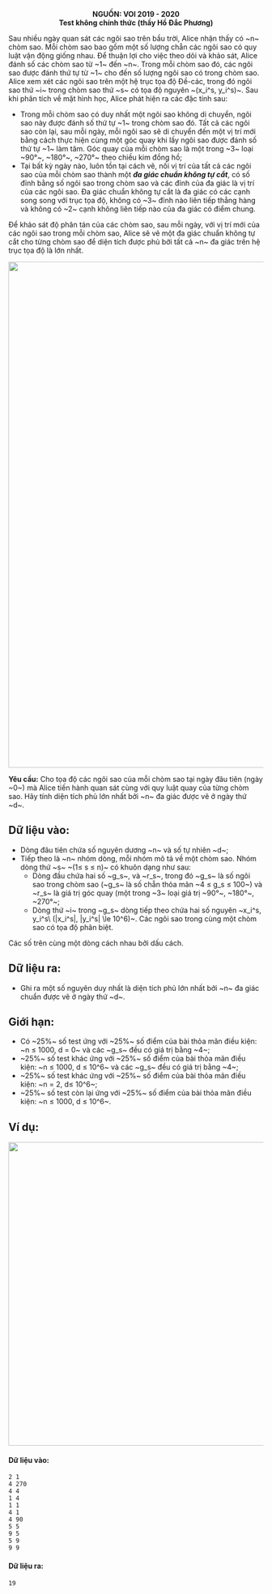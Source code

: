 **<center>NGUỒN: VOI 2019 - 2020</center>**
**<center>Test không chính thức (thầy Hồ Đắc Phương)</center>**

Sau nhiều ngày quan sát các ngôi sao trên bầu trời, Alice nhận thấy có ~n~ chòm sao. Mỗi chòm sao bao gồm một số lượng chẵn các ngôi sao có quy luật vận động giống nhau. Để thuận lợi cho việc theo dõi và khảo sát, Alice đánh số các chòm sao từ ~1~ đến ~n~. Trong mỗi chòm sao đó, các ngôi sao được đánh thứ tự từ ~1~ cho đến số lượng ngôi sao có trong chòm sao. Alice xem xét các ngôi sao trên một hệ trục tọa độ Đề-các, trong đó ngôi sao thứ ~i~ trong chòm sao thứ ~s~ có tọa độ nguyên ~(x_i^s, y_i^s)~. Sau khi phân tích về mặt hình học, Alice phát hiện ra các đặc tính sau:
- Trong mỗi chòm sao có duy nhất một ngôi sao không di chuyển, ngôi sao này được đánh số thứ tự ~1~ trong chòm sao đó. Tất cả các ngôi sao còn lại, sau mỗi ngày, mỗi ngôi sao sẽ di chuyển đến một vị trí mới bằng cách thực hiện cùng một góc quay khi lấy ngôi sao được đánh số thứ tự ~1~ làm tâm. Góc quay của mỗi chòm sao là một trong ~3~ loại ~90°~, ~180°~, ~270°~ theo chiều kim đồng hồ;
- Tại bất kỳ ngày nào, luôn tồn tại cách vẽ, nối vị trí của tất cả các ngôi sao của mỗi chòm sao thành một ***đa giác chuẩn không tự cắt***, có số đỉnh bằng số ngôi sao trong chòm sao và các đỉnh của đa giác là vị trí của các ngôi sao. Đa giác chuẩn không tự cắt là đa giác có các cạnh song song với trục tọa độ, không có ~3~ đỉnh nào liên tiếp thẳng hàng và không có ~2~ cạnh không liên tiếp nào của đa giác có điểm chung.

Để khảo sát độ phân tán của các chòm sao, sau mỗi ngày, với vị trí mới của các ngôi sao trong mỗi chòm sao, Alice sẽ vẽ một đa giác chuẩn không tự cắt cho từng chòm sao để diện tích được phủ bởi tất cả ~n~ đa giác trên hệ trục tọa độ là lớn nhất.
<center><img src="/images/problems/1520/stars1.png" width=1000px></center>

**Yêu cầu:** Cho tọa độ các ngôi sao của mỗi chòm sao tại ngày đâu tiên (ngày ~0~) mà Alice tiến hành quan sát cùng với quy luật quay của từng chòm sao. Hãy tính diện tích phủ lớn nhất bởi ~n~ đa giác được vẽ ở ngày thứ ~d~.

## Dữ liệu vào:
- Dòng đâu tiên chứa số nguyên dương ~n~ và số tự nhiên ~d~;
- Tiếp theo là ~n~ nhóm dòng, mỗi nhóm mô tả về một chòm sao. Nhóm dòng thứ ~s~ ~(1≤ s ≤ n)~ có khuôn dạng như sau:
    - Dòng đầu chứa hai số ~g_s~, và ~r_s~, trong đó ~g_s~ là số ngôi sao trong chòm sao (~g_s~ là số chẵn thỏa mãn ~4 ≤ g_s ≤ 100~) và ~r_s~ là giá trị góc quay (một trong ~3~ loại giá trị ~90°~, ~180°~, ~270°~;
    - Dòng thứ ~i~ trong ~g_s~ dòng tiếp theo chứa hai số nguyên ~x_i^s, y_i^s\ (|x_i^s|, |y_i^s| \le 10^6)~. Các ngôi sao trong cùng một chòm sao có tọa độ phân biệt.

Các số trên cùng một dòng cách nhau bởi dấu cách.

## Dữ liệu ra:
- Ghi ra một số nguyên duy nhất là diện tích phủ lớn nhất bởi ~n~ đa giác chuẩn được vẽ ở ngày thứ ~d~.

## Giới hạn:
- Có ~25\%~ số test ứng với ~25\%~ số điểm của bài thỏa mãn điều kiện: ~n ≤ 1000, d = 0~ và các ~g_s~ đều có giá trị bằng ~4~;
- ~25\%~ số test khác ứng với ~25\%~ số điểm của bài thỏa mãn điều kiện: ~n ≤ 1000, d ≤ 10^6~ và các ~g_s~ đều có giá trị bằng ~4~;
- ~25\%~ số test khác ứng với ~25\%~ số điểm của bài thỏa mãn điều kiện: ~n = 2, d≤ 10^6~;
- ~25\%~ số test còn lại ứng với ~25\%~ số điểm của bài thỏa mãn điều kiện: ~n ≤ 1000, d ≤ 10^6~.

## Ví dụ:
<center><img src="/images/problems/1520/stars2.png" width=600px></center>

#### Dữ liệu vào:
```
2 1
4 270
4 4
1 4
1 1
4 1
4 90
5 5
9 5
5 9
9 9
```

#### Dữ liệu ra:
```
19
```